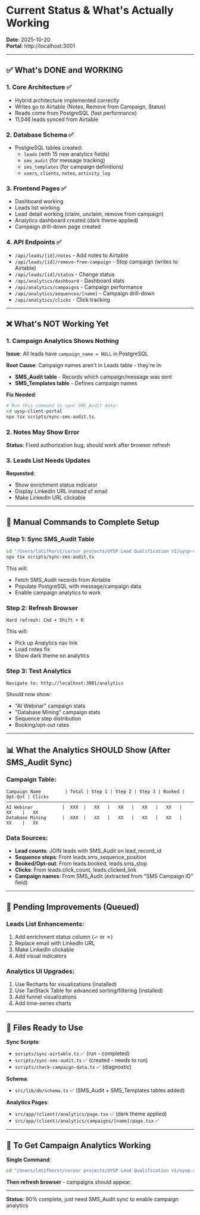 # Current Status & What's Actually Working

**Date**: 2025-10-20  
**Portal**: http://localhost:3001

---

## ✅ What's DONE and WORKING

### 1. Core Architecture ✅
- Hybrid architecture implemented correctly
- Writes go to Airtable (Notes, Remove from Campaign, Status)
- Reads come from PostgreSQL (fast performance)
- 11,046 leads synced from Airtable

### 2. Database Schema ✅
- PostgreSQL tables created:
  - `leads` (with 15 new analytics fields)
  - `sms_audit` (for message tracking)
  - `sms_templates` (for campaign definitions)
  - `users`, `clients`, `notes`, `activity_log`

### 3. Frontend Pages ✅
- Dashboard working
- Leads list working
- Lead detail working (claim, unclaim, remove from campaign)
- Analytics dashboard created (dark theme applied)
- Campaign drill-down page created

### 4. API Endpoints ✅
- `/api/leads/[id]/notes` - Add notes to Airtable
- `/api/leads/[id]/remove-from-campaign` - Stop campaign (writes to Airtable)
- `/api/leads/[id]/status` - Change status
- `/api/analytics/dashboard` - Dashboard stats
- `/api/analytics/campaigns` - Campaign performance
- `/api/analytics/sequences/[name]` - Campaign drill-down
- `/api/analytics/clicks` - Click tracking

---

## ❌ What's NOT Working Yet

### 1. Campaign Analytics Shows Nothing
**Issue**: All leads have `campaign_name = NULL` in PostgreSQL

**Root Cause**: Campaign names aren't in Leads table - they're in:
- **SMS_Audit table** - Records which campaign/message was sent
- **SMS_Templates table** - Defines campaign names

**Fix Needed**: 
```bash
# Run this command to sync SMS_Audit data:
cd uysp-client-portal
npx tsx scripts/sync-sms-audit.ts
```

### 2. Notes May Show Error
**Status**: Fixed authorization bug, should work after browser refresh

### 3. Leads List Needs Updates
**Requested**:
- Show enrichment status indicator
- Display LinkedIn URL instead of email
- Make LinkedIn URL clickable

---

## 🔧 Manual Commands to Complete Setup

### Step 1: Sync SMS_Audit Table
```bash
cd "/Users/latifhorst/cursor projects/UYSP Lead Qualification V1/uysp-client-portal"
npx tsx scripts/sync-sms-audit.ts
```

This will:
- Fetch SMS_Audit records from Airtable
- Populate PostgreSQL with message/campaign data
- Enable campaign analytics to work

### Step 2: Refresh Browser
```
Hard refresh: Cmd + Shift + R
```

This will:
- Pick up Analytics nav link
- Load notes fix
- Show dark theme on analytics

### Step 3: Test Analytics
```
Navigate to: http://localhost:3001/analytics
```

Should now show:
- "AI Webinar" campaign stats
- "Database Mining" campaign stats
- Sequence step distribution
- Booking/opt-out rates

---

## 📊 What the Analytics SHOULD Show (After SMS_Audit Sync)

### Campaign Table:
```
Campaign Name         | Total | Step 1 | Step 2 | Step 3 | Booked | Opt-Out | Clicks
─────────────────────────────────────────────────────────────────────────────────
AI Webinar           |  XXX  |   XX   |   XX   |   XX   |   XX   |   XX    |   XX
Database Mining      |  XXX  |   XX   |   XX   |   XX   |   XX   |   XX    |   XX
```

### Data Sources:
- **Lead counts**: JOIN leads with SMS_Audit on lead_record_id
- **Sequence steps**: From leads.sms_sequence_position
- **Booked/Opt-out**: From leads.booked, leads.sms_stop
- **Clicks**: From leads.click_count, leads.clicked_link
- **Campaign names**: From SMS_Audit (extracted from "SMS Campaign ID" field)

---

## 🎯 Pending Improvements (Queued)

### Leads List Enhancements:
1. Add enrichment status column (✓ or ✗)
2. Replace email with LinkedIn URL
3. Make LinkedIn clickable
4. Add visual indicators

### Analytics UI Upgrades:
1. Use Recharts for visualizations (installed)
2. Use TanStack Table for advanced sorting/filtering (installed)
3. Add funnel visualizations
4. Add time-series charts

---

## 📝 Files Ready to Use

**Sync Scripts**:
- `scripts/sync-airtable.ts` ✅ (run - completed)
- `scripts/sync-sms-audit.ts` ✅ (created - needs to run)
- `scripts/check-campaign-data.ts` ✅ (diagnostic)

**Schema**:
- `src/lib/db/schema.ts` ✅ (SMS_Audit + SMS_Templates tables added)

**Analytics Pages**:
- `src/app/(client)/analytics/page.tsx` ✅ (dark theme applied)
- `src/app/(client)/analytics/campaigns/[name]/page.tsx` ✅

---

## 🚀 To Get Campaign Analytics Working

**Single Command**:
```bash
cd "/Users/latifhorst/cursor projects/UYSP Lead Qualification V1/uysp-client-portal" && npx tsx scripts/sync-sms-audit.ts
```

**Then refresh browser** - campaigns should appear.

---

**Status**: 90% complete, just need SMS_Audit sync to enable campaign analytics








